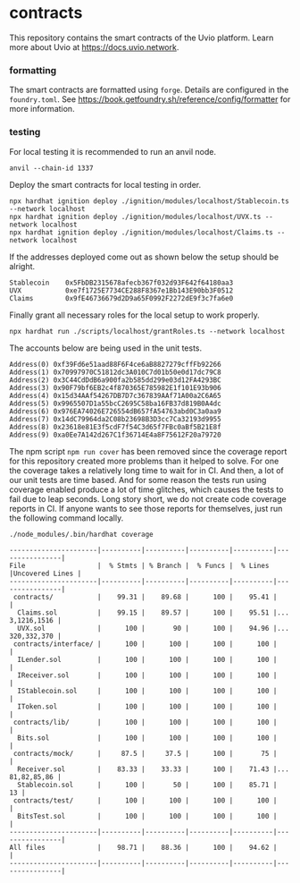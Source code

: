 # contracts

This repository contains the smart contracts of the Uvio platform. Learn more
about Uvio at https://docs.uvio.network.



### formatting

The smart contracts are formatted using `forge`. Details are configured in the
`foundry.toml`. See https://book.getfoundry.sh/reference/config/formatter for
more information.



### testing

For local testing it is recommended to run an anvil node.

```
anvil --chain-id 1337
```

Deploy the smart contracts for local testing in order.

```
npx hardhat ignition deploy ./ignition/modules/localhost/Stablecoin.ts --network localhost
npx hardhat ignition deploy ./ignition/modules/localhost/UVX.ts --network localhost
npx hardhat ignition deploy ./ignition/modules/localhost/Claims.ts --network localhost
```

If the addresses deployed come out as shown below the setup should be alright.

```
Stablecoin    0x5FbDB2315678afecb367f032d93F642f64180aa3
UVX           0xe7f1725E7734CE288F8367e1Bb143E90bb3F0512
Claims        0x9fE46736679d2D9a65F0992F2272dE9f3c7fa6e0
```

Finally grant all necessary roles for the local setup to work properly.

```
npx hardhat run ./scripts/localhost/grantRoles.ts --network localhost
```

The accounts below are being used in the unit tests.

```
Address(0) 0xf39Fd6e51aad88F6F4ce6aB8827279cffFb92266
Address(1) 0x70997970C51812dc3A010C7d01b50e0d17dc79C8
Address(2) 0x3C44CdDdB6a900fa2b585dd299e03d12FA4293BC
Address(3) 0x90F79bf6EB2c4f870365E785982E1f101E93b906
Address(4) 0x15d34AAf54267DB7D7c367839AAf71A00a2C6A65
Address(5) 0x9965507D1a55bcC2695C58ba16FB37d819B0A4dc
Address(6) 0x976EA74026E726554dB657fA54763abd0C3a0aa9
Address(7) 0x14dC79964da2C08b23698B3D3cc7Ca32193d9955
Address(8) 0x23618e81E3f5cdF7f54C3d65f7FBc0aBf5B21E8f
Address(9) 0xa0Ee7A142d267C1f36714E4a8F75612F20a79720
```

The npm script `npm run cover` has been removed since the coverage report for
this repository created more problems than it helped to solve. For one the
coverage takes a relatively long time to wait for in CI. And then, a lot of our
unit tests are time based. And for some reason the tests run using coverage
enabled produce a lot of time glitches, which causes the tests to fail due to
leap seconds. Long story short, we do not create code coverage reports in CI. If
anyone wants to see those reports for themselves, just run the following
command locally.

```
./node_modules/.bin/hardhat coverage
```

```
----------------------|----------|----------|----------|----------|----------------|
File                  |  % Stmts | % Branch |  % Funcs |  % Lines |Uncovered Lines |
----------------------|----------|----------|----------|----------|----------------|
 contracts/           |    99.31 |    89.68 |      100 |    95.41 |                |
  Claims.sol          |    99.15 |    89.57 |      100 |    95.51 |... 3,1216,1516 |
  UVX.sol             |      100 |       90 |      100 |    94.96 |... 320,332,370 |
 contracts/interface/ |      100 |      100 |      100 |      100 |                |
  ILender.sol         |      100 |      100 |      100 |      100 |                |
  IReceiver.sol       |      100 |      100 |      100 |      100 |                |
  IStablecoin.sol     |      100 |      100 |      100 |      100 |                |
  IToken.sol          |      100 |      100 |      100 |      100 |                |
 contracts/lib/       |      100 |      100 |      100 |      100 |                |
  Bits.sol            |      100 |      100 |      100 |      100 |                |
 contracts/mock/      |     87.5 |     37.5 |      100 |       75 |                |
  Receiver.sol        |    83.33 |    33.33 |      100 |    71.43 |... 81,82,85,86 |
  Stablecoin.sol      |      100 |       50 |      100 |    85.71 |             13 |
 contracts/test/      |      100 |      100 |      100 |      100 |                |
  BitsTest.sol        |      100 |      100 |      100 |      100 |                |
----------------------|----------|----------|----------|----------|----------------|
All files             |    98.71 |    88.36 |      100 |    94.62 |                |
----------------------|----------|----------|----------|----------|----------------|
```

